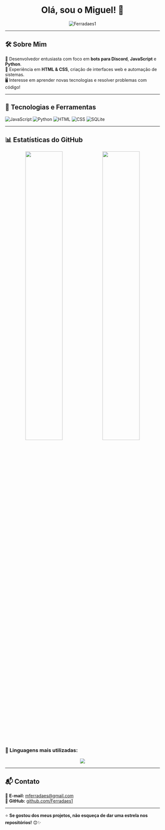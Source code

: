 <h1 align="center"> Olá, sou o Miguel! 🚀</h1>

<p align="center">
  <img src="https://komarev.com/ghpvc/?username=Ferradaes1&label=Profile%20views&color=0e75b6&style=flat" alt="Ferradaes1" />
</p>

---

## 🛠️ Sobre Mim

🎯 Desenvolvedor entusiasta com foco em **bots para Discord**, **JavaScript** e **Python**.\
📌 Experiência em **HTML & CSS**, criação de interfaces web e automação de sistemas.\
🖥️ Interesse em aprender novas tecnologias e resolver problemas com código!

---

## 🚀 Tecnologias e Ferramentas

![JavaScript](https://img.shields.io/badge/-JavaScript-F7DF1E?style=for-the-badge&logo=javascript&logoColor=black)
![Python](https://img.shields.io/badge/-Python-3776AB?style=for-the-badge&logo=python&logoColor=white)
![HTML](https://img.shields.io/badge/-HTML5-E34F26?style=for-the-badge&logo=html5&logoColor=white)
![CSS](https://img.shields.io/badge/-CSS3-1572B6?style=for-the-badge&logo=css3)
![SQLite](https://img.shields.io/badge/-SQLite-003B57?style=for-the-badge&logo=sqlite&logoColor=white)

---

## 📊 Estatísticas do GitHub

<p align="center">
  <img width="49%" src="https://github-readme-stats.vercel.app/api?username=Ferradaes1&show_icons=true&theme=radical" />
  <img width="49%" src="https://github-readme-streak-stats.herokuapp.com/?user=Ferradaes1&theme=radical" />
</p>

### 📌 Linguagens mais utilizadas:

<p align="center">
  <img src="https://github-readme-stats.vercel.app/api/top-langs/?username=Ferradaes1&layout=compact&langs_count=8&theme=radical"/>
</p>

---

## 📬 Contato

📧 **E-mail:** [mferradaes@gmail.com](mailto:mferradaes@gmail.com)\
🐍 **GitHub:** [github.com/Ferradaes1](https://github.com/Ferradaes1)

---

⭐ **Se gostou dos meus projetos, não esqueça de dar uma estrela nos repositórios!** 😊✨
